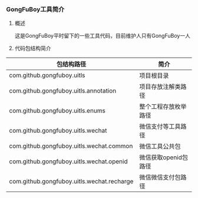 ### GongFuBoy工具简介

1. 概述

    这是GongFuBoy平时留下的一些工具代码，目前维护人只有GongFuBoy一人
    
2. 代码包结构简介

|包结构路径|简介|
|---|--|
|com.github.gongfuboy.uitls|项目根目录|
|com.github.gongfuboy.uitls.annotation|项目存放注解类路径|
|com.github.gongfuboy.uitls.enums|整个工程存放枚举路径|
|com.github.gongfuboy.uitls.wechat|微信支付等工具路径|
|com.github.gongfuboy.uitls.wechat.common|微信工具公共包|
|com.github.gongfuboy.uitls.wechat.openid|微信获取openid包路径|
|com.github.gongfuboy.uitls.wechat.recharge|微信微信支付包路径|